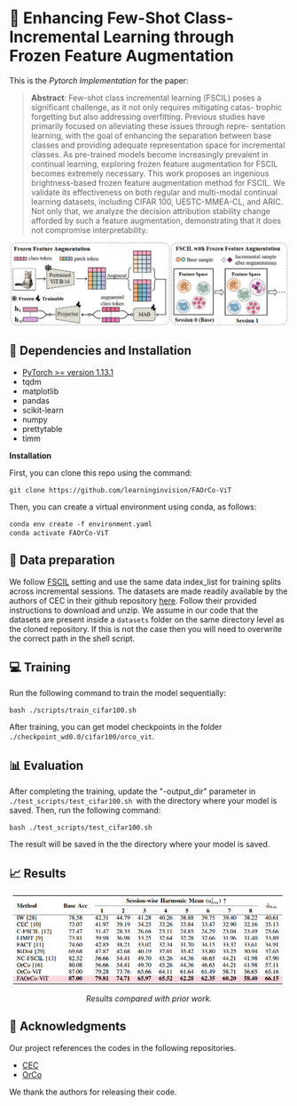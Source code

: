 # :page_with_curl: Enhancing Few-Shot Class-Incremental Learning through Frozen Feature Augmentation

This is the *Pytorch Implementation* for the paper:


> **Abstract**:  Few-shot class incremental learning (FSCIL) poses
a significant challenge, as it not only requires mitigating catas-
trophic forgetting but also addressing overfitting. Previous studies
have primarily focused on alleviating these issues through repre-
sentation learning, with the goal of enhancing the separation
between base classes and providing adequate representation
space for incremental classes. As pre-trained models become
increasingly prevalent in continual learning, exploring frozen
feature augmentation for FSCIL becomes extremely necessary.
This work proposes an ingenious brightness-based frozen feature
augmentation method for FSCIL. We validate its effectiveness
on both regular and multi-modal continual learning datasets,
including CIFAR 100, UESTC-MMEA-CL, and ARIC. Not only
that, we analyze the decision attribution stability change afforded
by such a feature augmentation, demonstrating that it does not
compromise interpretability.

<img src='./figures/framework.png'>

## 🔧 Dependencies and Installation
- [PyTorch >= version 1.13.1](https://pytorch.org)
- tqdm
- matplotlib
- pandas
- scikit-learn
- numpy
- prettytable
- timm

**Installation**

First, you can clone this repo using the command:

```shell 
git clone https://github.com/learninginvision/FAOrCo-ViT
```

Then, you can create a virtual environment using conda, as follows:

```shell
conda env create -f environment.yaml
conda activate FAOrCo-ViT
```

## :floppy_disk: Data preparation
We follow [FSCIL](https://github.com/xyutao/fscil) setting and use the same data index_list for training splits across incremental sessions. The datasets are made readily available by the authors of CEC in their github repository [here](https://github.com/icoz69/CEC-CVPR2021?tab=readme-ov-file#datasets-and-pretrained-models). Follow their provided instructions to download and unzip. We assume in our code that the datasets are present inside a `datasets` folder on the same directory level as the cloned repository. If this is not the case then you will need to overwrite the correct path in the shell script.

##  💻 Training
Run the following command to train the model sequentially:


```shell
bash ./scripts/train_cifar100.sh
```


After training, you can get model checkpoints in the folder `./checkpoint_wd0.0/cifar100/orco_vit`.

## 📊 Evaluation
After completing the training, update the "-output_dir" parameter in `./test_scripts/test_cifar100.sh `with the directory where your model is saved. Then, run the following command:
```shell
bash ./test_scripts/test_cifar100.sh
```


The result will be saved in the the directory where your model is saved.

## 📈 Results

<div align="center">
<img align="middle" width="500" src="figures/result.png">

*Results compared with prior work.*
</div>



## 📜 Acknowledgments

Our project references the codes in the following repositories.
- [CEC](https://github.com/icoz69/CEC-CVPR2021)
- [OrCo](https://github.com/noorahmedds/OrCo)

We thank the authors for releasing their code.
